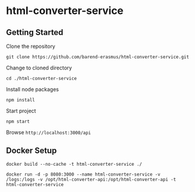 # html-converter-service

## Getting Started

Clone the repository

`git clone https://github.com/barend-erasmus/html-converter-service.git`

Change to cloned directory

`cd ./html-converter-service`

Install node packages

`npm install`

Start project

`npm start`

Browse `http://localhost:3000/api`

## Docker Setup 

`docker build --no-cache -t html-converter-service ./`

`docker run -d -p 8080:3000 --name html-converter-service -v /logs:/logs -v /opt/html-converter-api:/opt/html-converter-api -t html-converter-service`